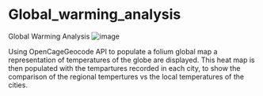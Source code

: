 # Global_warming_analysis
Global Warming Analysis
![image](https://github.com/EoghanOConnor/Global_warming_analysis/assets/45408401/69227907-6f55-40c8-8f7c-3f361b8cafa8)

Using OpenCageGeocode API to populate a  folium global map a representation of temperatures of the globe are displayed.
This heat map is then populated with the tempartures recorded in each city, to show the comparison of the regional tempertures
vs the local temperatures of the cities.
